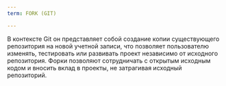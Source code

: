 ```yaml
---
term: FORK (GIT)

---
```

В контексте Git он представляет собой создание копии существующего репозитория на новой учетной записи, что позволяет пользователю изменять, тестировать или развивать проект независимо от исходного репозитория. Форки позволяют сотрудничать с открытым исходным кодом и вносить вклад в проекты, не затрагивая исходный репозиторий.